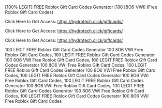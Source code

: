 [100% LEGIT] FREE Roblox Gift Card Codes Generator [100 [8O6-VWI] (Free Roblox Gift Card Codes)

Click Here to Get Access: https://hydrotech.click/giftcards/

Click Here to Get Access: https://hydrotech.click/giftcards/

Click Here to Get Access: https://hydrotech.click/giftcards/

 100 LEGIT FREE Roblox Gift Card Codes Generator 100 8O6 VWI Free Roblox Gift Card Codes, 100 LEGIT FREE Roblox Gift Card Codes Generator 100 8O6 VWI Free Roblox Gift Card Codes, 100 LEGIT FREE Roblox Gift Card Codes Generator 100 8O6 VWI Free Roblox Gift Card Codes, 100 LEGIT FREE Roblox Gift Card Codes Generator 100 8O6 VWI Free Roblox Gift Card Codes, 100 LEGIT FREE Roblox Gift Card Codes Generator 100 8O6 VWI Free Roblox Gift Card Codes, 100 LEGIT FREE Roblox Gift Card Codes Generator 100 8O6 VWI Free Roblox Gift Card Codes, 100 LEGIT FREE Roblox Gift Card Codes Generator 100 8O6 VWI Free Roblox Gift Card Codes, 100 LEGIT FREE Roblox Gift Card Codes Generator 100 8O6 VWI Free Roblox Gift Card Codes
